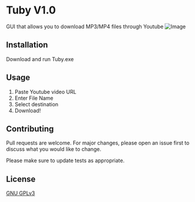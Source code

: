 # Tuby V1.0

GUI that allows you to download MP3/MP4 files through Youtube
![Image](https://i.ibb.co/mc6WdHK/Annotation-2020-07-02-230341.png)

## Installation

Download and run Tuby.exe

## Usage
1) Paste Youtube video URL 
2) Enter File Name
3) Select destination 
4) Download!

## Contributing
Pull requests are welcome. For major changes, please open an issue first to discuss what you would like to change.

Please make sure to update tests as appropriate.

## License
[GNU GPLv3](https://choosealicense.com/licenses/gpl-3.0/)